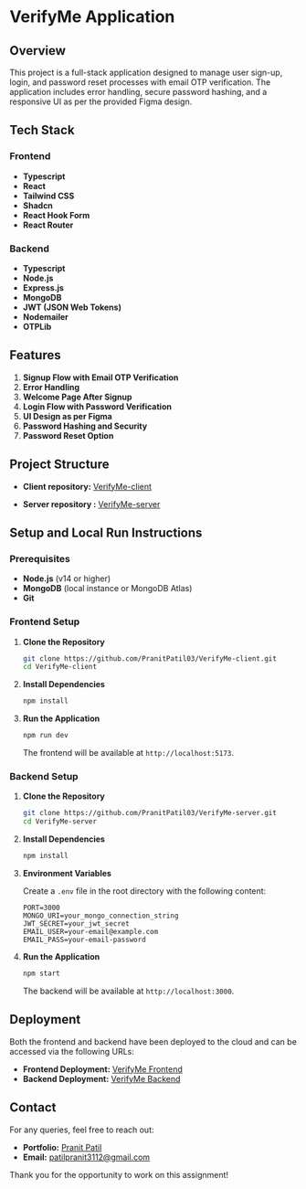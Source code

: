 # VerifyMe Application

## Overview

This project is a full-stack application designed to manage user sign-up, login, and password reset processes with email OTP verification. The application includes error handling, secure password hashing, and a responsive UI as per the provided Figma design.

## Tech Stack

### Frontend
- **Typescript**
- **React**
- **Tailwind CSS**
- **Shadcn**
- **React Hook Form**
- **React Router**

### Backend
- **Typescript**
- **Node.js**
- **Express.js**
- **MongoDB**
- **JWT (JSON Web Tokens)**
- **Nodemailer**
- **OTPLib**

## Features
1. **Signup Flow with Email OTP Verification**
2. **Error Handling**
3. **Welcome Page After Signup**
4. **Login Flow with Password Verification**
5. **UI Design as per Figma**
6. **Password Hashing and Security**
7. **Password Reset Option**

## Project Structure

- **Client repository:** [VerifyMe-client](https://github.com/PranitPatil03/VerifyMe-client)

- **Server repository :** [VerifyMe-server](https://github.com/PranitPatil03/VerifyMe-server)

## Setup and Local Run Instructions

### Prerequisites
- **Node.js** (v14 or higher)
- **MongoDB** (local instance or MongoDB Atlas)
- **Git**

### Frontend Setup

1. **Clone the Repository**
   ```sh
   git clone https://github.com/PranitPatil03/VerifyMe-client.git
   cd VerifyMe-client
   ```

2. **Install Dependencies**
   ```sh
   npm install
   ```

3. **Run the Application**
   ```sh
   npm run dev
   ```

   The frontend will be available at `http://localhost:5173`.

### Backend Setup

1. **Clone the Repository**
   ```sh
   git clone https://github.com/PranitPatil03/VerifyMe-server.git
   cd VerifyMe-server
   ```

2. **Install Dependencies**
   ```sh
   npm install
   ```

3. **Environment Variables**
   
   Create a `.env` file in the root directory with the following content:
   ```env
   PORT=3000
   MONGO_URI=your_mongo_connection_string
   JWT_SECRET=your_jwt_secret
   EMAIL_USER=your-email@example.com
   EMAIL_PASS=your-email-password
   ```

4. **Run the Application**
   ```sh
   npm start
   ```

   The backend will be available at `http://localhost:3000`.

## Deployment

Both the frontend and backend have been deployed to the cloud and can be accessed via the following URLs:

- **Frontend Deployment:** [VerifyMe Frontend](https://verifyme-client.vercel.app)
- **Backend Deployment:** [VerifyMe Backend](https://verifyme-server.vercel.app)

## Contact

For any queries, feel free to reach out:

- **Portfolio:** [Pranit Patil](https://patilpranit.vercel.app/)
- **Email:** patilpranit3112@gmail.com

Thank you for the opportunity to work on this assignment!
